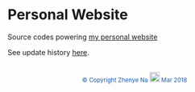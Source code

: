 # Personal Website

Source codes powering [my personal website](https://ahmed-n-abdeltwab.github.io/)

See update history [here](./site-log.md).
<br><br>
<p align="center">
<span style="color:#1d58a6"><sup> &copy; Copyright Zhenye Na <img src="https://cdn3.iconfinder.com/data/icons/coffee-11/500/Coffee_brain-512.png" width="20" height="auto" /> Mar 2018 </sup></span>
</p>
